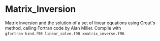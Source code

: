 # Matrix_Inversion
Matrix inversion and the solution of a set of linear equations using Crout's method, calling Fortran code by Alan Miller. Compile with<br> 
`gfortran kind.f90 linear_solve.f90 xmatrix_inverse.f90`.
